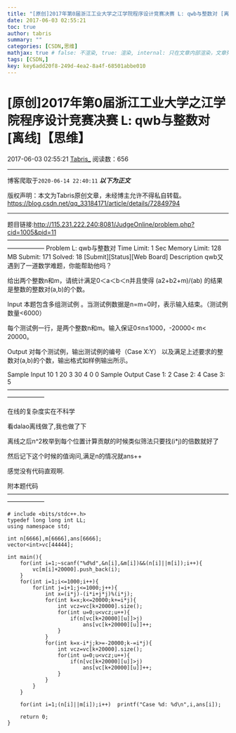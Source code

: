 ```yaml
---
title: "[原创]2017年第0届浙江工业大学之江学院程序设计竞赛决赛 L: qwb与整数对 [离线]【思维】"
date: 2017-06-03 02:55:21
toc: true
author: tabris
summary: ""
categories: [CSDN,思维]
mathjax: true # false: 不渲染, true: 渲染, internal: 只在文章内部渲染，文章列表中不渲染
tags: [CSDN,]
key: key6add20f8-249d-4ea2-8a4f-68501abbe010
---
```


# [原创]2017年第0届浙江工业大学之江学院程序设计竞赛决赛 L: qwb与整数对 [离线]【思维】

2017-06-03 02:55:21  [Tabris_](https://me.csdn.net/qq_33184171) 阅读数：656

---

博客爬取于`2020-06-14 22:40:11`
***以下为正文***

版权声明：本文为Tabris原创文章，未经博主允许不得私自转载。
https://blog.csdn.net/qq_33184171/article/details/72849794

<!-- more -->

---

题目链接:http://115.231.222.240:8081/JudgeOnline/problem.php?cid=1005&pid=11
——————————————————————————————————————————
Problem L: qwb与整数对
Time Limit: 1 Sec  Memory Limit: 128 MB
Submit: 171  Solved: 18
[Submit][Status][Web Board]
Description
qwb又遇到了一道数学难题，你能帮助他吗？

给出两个整数n和m，请统计满足0＜a＜b＜n并且使得 (a2+b2+m)/(ab) 的结果是整数的整数对(a,b)的个数。

Input
本题包含多组测试例 。当测试例数据是n=m=0时，表示输入结束。（测试例数量<6000）

每个测试例一行，是两个整数n和m。输入保证0≤n≤1000，-20000< m< 20000。 

Output
对每个测试例，输出测试例的编号（Case X:Y） 以及满足上述要求的整数对(a,b)的个数，输出格式如样例输出所示。

Sample Input
10 1
20 3
30 4
0 0
Sample Output
Case 1: 2
Case 2: 4
Case 3: 5
——————————————————————————————————————————

在线的复杂度实在不科学

看dalao离线做了,我也做了下

离线之后n^2枚举到每个位置计算贡献的时候类似筛法只要找(i*j)的倍数就好了

然后记下这个时候的值询问,满足n的情况就ans++

感觉没有代码直观啊.

附本题代码
——————————————————————————————————————————
```
# include <bits/stdc++.h>
typedef long long int LL;
using namespace std;
 
int n[6666],m[6666],ans[6666];
vector<int>vc[44444];
 
int main(){
    for(int i=1;~scanf("%d%d",&n[i],&m[i])&&(n[i]||m[i]);i++){
        vc[m[i]+20000].push_back(i);
    }
    for(int i=1;i<=1000;i++){
        for(int j=i+1;j<=1000;j++){
            int x=(i*j)-(i*i+j*j)%(i*j);
            for(int k=x;k<=20000;k+=i*j){
                int vcz=vc[k+20000].size();
                for(int u=0;u<vcz;u++){
                    if(n[vc[k+20000][u]]>j)
                        ans[vc[k+20000][u]]++;
                }
            }
            for(int k=x-i*j;k>=-20000;k-=i*j){
                int vcz=vc[k+20000].size();
                for(int u=0;u<vcz;u++){
                    if(n[vc[k+20000][u]]>j)
                        ans[vc[k+20000][u]]++;
                }
            }
        }
    }
 
    for(int i=1;(n[i]||m[i]);i++)  printf("Case %d: %d\n",i,ans[i]);
 
    return 0;
}
```